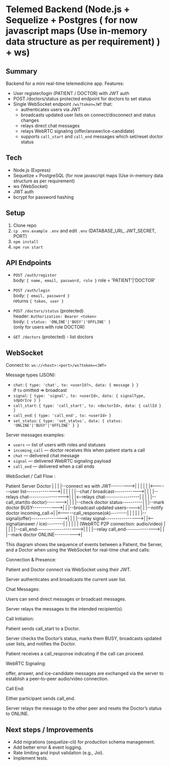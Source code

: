 # Telemed Backend (Node.js + Sequelize + Postgres ( for now javascript maps (Use in-memory data structure as per requirement) ) + ws)

## Summary
Backend for a mini real-time telemedicine app.
 Features:
- User register/login (PATIENT / DOCTOR) with JWT auth
- POST /doctors/status protected endpoint for doctors to set status
- Single WebSocket endpoint `/ws?token=JWT` that:
  - authenticates users via JWT
  - broadcasts updated user lists on connect/disconnect and status changes
  - relays direct chat messages
  - relays WebRTC signaling (offer/answer/ice-candidate)
  - supports `call_start` and `call_end` messages which set/reset doctor status

## Tech
- Node.js (Express)
- Sequelize + PostgreSQL (for now javascript maps (Use in-memory data structure as per requirement)
- ws (WebSocket)
- JWT auth
- bcrypt for password hashing

## Setup
1. Clone repo
2. `cp .env.example .env` and edit `.env` (DATABASE_URL, JWT_SECRET, PORT)
3. `npm install`
4. `npm run start`

## API Endpoints
- `POST /auth/register`  
  body: `{ name, email, password, role }` role = 'PATIENT'|'DOCTOR'

- `POST /auth/login`  
  body: `{ email, password }`  
  returns `{ token, user }`

- `POST /doctors/status` (protected)  
  header: `Authorization: Bearer <token>`  
  body: `{ status: 'ONLINE'|'BUSY'|'OFFLINE' }`  
  (only for users with role DOCTOR)

- `GET /doctors` (protected) - list doctors

## WebSocket
Connect to: `ws://<host>:<port>/ws?token=<JWT>`

Message types (JSON):
- `chat`: `{ type: 'chat', to: <userId?>, data: { message } }`  
  if `to` omitted => broadcast
- `signal`: `{ type: 'signal', to: <userId>, data: { signalType, sdpOrIce } }`
- `call_start`: `{ type: 'call_start', to: <doctorId>, data: { callId } }`
- `call_end`: `{ type: 'call_end', to: <userId> }`
- `set_status`: `{ type: 'set_status', data: { status: 'ONLINE'|'BUSY'|'OFFLINE' } }`

Server messages examples:
- `users` — list of users with roles and statuses
- `incoming_call` — doctor receives this when patient starts a call
- `chat` — delivered chat message
- `signal` — delivered WebRTC signaling payload
- `call_end` — delivered when a call ends

WebSocket / Call Flow : 

Patient                         Server                          Doctor
   |                               |                               |
   |--connect ws with JWT--------->|                               |
   |                               |                               |
   |<------user list-------------->|                               |
   |                               |                               |
   |--chat / broadcast------------>|                               |
   |                               |--relays chat----------------->|
   |                               |<--relays chat-----------------|
   |                               |                               |
   |--call_start(to doctor)------->|                               |
   |                               |--check doctor status----------|
   |                               |--mark doctor BUSY------------>|
   |                               |--broadcast updated users---->|
   |                               |--notify doctor incoming_call->|
   |<-----call_response(ok)--------|                               |
   |                               |                               |
   |--signal(offer)--------------->|                               |
   |                               |--relay signal---------------->|
   |<--signal(answer / ice)--------|                               |
   |                               |                               |
   |   (WebRTC P2P connection: audio/video)                       |
   |                               |                               |
   |--call_end-------------------->|                               |
   |                               |--relay call_end-------------->|
   |                               |--mark doctor ONLINE---------->|


This diagram shows the sequence of events between a Patient, the Server, and a Doctor when using the WebSocket for real-time chat and calls:

Connection & Presence:

Patient and Doctor connect via WebSocket using their JWT.

Server authenticates and broadcasts the current user list.

Chat Messages:

Users can send direct messages or broadcast messages.

Server relays the messages to the intended recipient(s).

Call Initiation:

Patient sends call_start to a Doctor.

Server checks the Doctor’s status, marks them BUSY, broadcasts updated user lists, and notifies the Doctor.

Patient receives a call_response indicating if the call can proceed.

WebRTC Signaling:

offer, answer, and ice-candidate messages are exchanged via the server to establish a peer-to-peer audio/video connection.

Call End:

Either participant sends call_end.

Server relays the message to the other peer and resets the Doctor’s status to ONLINE.

## Next steps / Improvements
- Add migrations (sequelize-cli) for production schema management.
- Add better error & event logging.
- Rate limiting and input validation (e.g., Joi).
- Implement tests.
